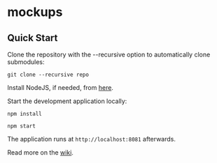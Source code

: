 mockups
==========

Quick Start
------------

Clone the repository with the --recursive option to automatically clone submodules:

`git clone --recursive repo`

Install NodeJS, if needed, from [here](https://nodejs.org/en/blog/release/v0.12.7/).

Start the development application locally:

`npm install`

`npm start`

The application runs at `http://localhost:8081` afterwards.

Read more on the [wiki](repo/wiki).
